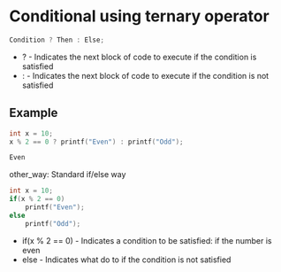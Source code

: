 # Conditional using ternary operator

```C
Condition ? Then : Else;
```

- ? - Indicates the next block of code to execute if the condition is satisfied
- : - Indicates the next block of code to execute if the condition is not satisfied

## Example
```C
int x = 10;
x % 2 == 0 ? printf("Even") : printf("Odd");
```
```bash
Even
```

other_way: Standard if/else way
```C
int x = 10;
if(x % 2 == 0)
	printf("Even");
else
	printf("Odd");
```
- if(x % 2 == 0) - Indicates a condition to be satisfied: if the number is even
- else - Indicates what do to if the condition is not satisfied

